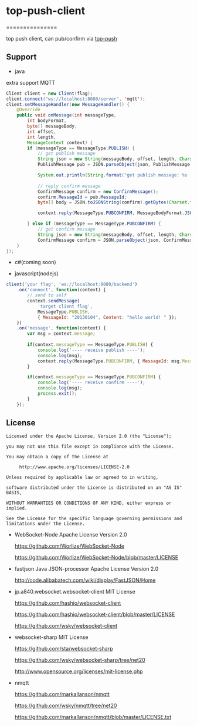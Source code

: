 # top-push-client

===============

top push client, can pub/confirm via [top-push](https://github.com/wsky/top-push)

## Support

- java

extra support MQTT

```java
Client client = new Client(flag);
client.connect("ws://localhost:8080/server", 'mqtt');
client.setMessageHandler(new MessageHandler() {
	@Override
	public void onMessage(int messageType, 
		int bodyFormat, 
		byte[] messageBody, 
		int offset, 
		int length, 
		MessageContext context) {
		if (messageType == MessageType.PUBLISH) {
			// get publish message
			String json = new String(messageBody, offset, length, Charset.forName("UTF-8"));
			PublishMessage pub = JSON.parseObject(json, PublishMessage.class);

			System.out.println(String.format("get publish message: %s | %s", json, pub));
			
			// reply confirm message
			ConfirmMessage confirm = new ConfirmMessage();
			confirm.MessageId = pub.MessageId;
			byte[] body = JSON.toJSONString(confirm).getBytes(Charset.forName("UTF-8"));

			context.reply(MessageType.PUBCONFIRM, MessageBodyFormat.JSON, body, 0, body.length);

		} else if (messageType == MessageType.PUBCONFIRM) {
			// get confirm message
			String json = new String(messageBody, offset, length, Charset.forName("UTF-8"));
			ConfirmMessage confirm = JSON.parseObject(json, ConfirmMessage.class);
	}
});
```

- c#(coming soon)

- javascript(nodejs)

```js
client('your flag', 'ws://localhost:8080/backend')
	.on('connect', function(context) {
		// send to self
		context.sendMessage(
			'target client flag', 
			MessageType.PUBLISH, 
			{ MessageId: "20130104", Content: "hello world! " });
	})
	.on('message', function(context) {
		var msg = context.message;
		
		if(context.messageType == MessageType.PUBLISH) {
			console.log('---- receive publish ----');
			console.log(msg);
			context.reply(MessageType.PUBCONFIRM, { MessageId: msg.MessageId });
		}

		if(context.messageType == MessageType.PUBCONFIRM) {
			console.log('---- receive confirm ----');
			console.log(msg);
			process.exit();
		}
	});
```

## License

	Licensed under the Apache License, Version 2.0 (the "License");

	you may not use this file except in compliance with the License.

	You may obtain a copy of the License at

	     http://www.apache.org/licenses/LICENSE-2.0

	Unless required by applicable law or agreed to in writing, 

	software distributed under the License is distributed on an "AS IS" BASIS, 

	WITHOUT WARRANTIES OR CONDITIONS OF ANY KIND, either express or implied.

	See the License for the specific language governing permissions and limitations under the License.


- WebSocket-Node Apache License Version 2.0

	https://github.com/Worlize/WebSocket-Node

	https://github.com/Worlize/WebSocket-Node/blob/master/LICENSE

- fastjson Java JSON-processor Apache License Version 2.0

	http://code.alibabatech.com/wiki/display/FastJSON/Home

- jp.a840.websocket.websocket-client MIT License

	https://github.com/hashio/websocket-client

	https://github.com/hashio/websocket-client/blob/master/LICENSE

	https://github.com/wsky/websocket-client

- websocket-sharp MIT License
	
	https://github.com/sta/websocket-sharp

	https://github.com/wsky/websocket-sharp/tree/net20

	http://www.opensource.org/licenses/mit-license.php

- nmqtt
	
	https://github.com/markallanson/nmqtt

	https://github.com/wsky/nmqtt/tree/net20

	https://github.com/markallanson/nmqtt/blob/master/LICENSE.txt

